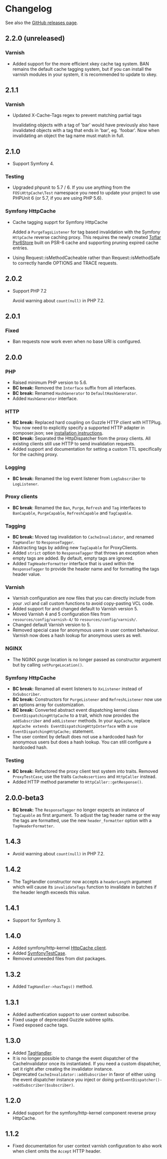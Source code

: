Changelog
=========

See also the [GitHub releases page](https://github.com/FriendsOfSymfony/FOSHttpCache/releases).

2.2.0 (unreleased)
------------------

### Varnish

* Added support for the more efficient xkey cache tag system. BAN remains the
  default cache tagging system, but if you can install the varnish modules in
  your system, it is recommended to update to xkey.

2.1.1
-----

### Varnish

* Updated X-Cache-Tags regex to prevent matching partial tags

  Invalidating objects with a tag of 'bar' would have previously also have
  invalidated objects with a tag that ends in 'bar', eg. 'foobar'. Now when
  invalidating an object the tag name must match in full.

2.1.0
-----

* Support Symfony 4.

### Testing

* Upgraded phpunit to 5.7 / 6. If you use anything from the
  `FOS\HttpCache\Test` namespace you need to update your project to use
  PHPUnit 6 (or 5.7, if you are using PHP 5.6).

### Symfony HttpCache

* Cache tagging supprt for Symfony HttpCache

  Added a `PurgeTagsListener` for tag based invalidation with the Symfony
  `HttpCache` reverse caching proxy. This requires the newly created
  [Toflar Psr6Store](https://github.com/Toflar/psr6-symfony-http-cache-store)
  built on PSR-6 cache and supporting pruning expired cache entries.
* Using Request::isMethodCacheable rather than Request::isMethodSafe to
  correctly handle OPTIONS and TRACE requests.

2.0.2
-----

* Support PHP 7.2

  Avoid warning about `count(null)` in PHP 7.2.

2.0.1
-----

### Fixed

* Ban requests now work even when no base URI is configured.

2.0.0
-----

### PHP

* Raised minimum PHP version to 5.6.
* **BC break:** Removed the `Interface` suffix from all interfaces.
* **BC break:** Renamed `HashGenerator` to `DefaultHashGenerator`.
* Added `HashGenerator` interface.

### HTTP

* **BC break:** Replaced hard coupling on Guzzle HTTP client with HTTPlug.
  You now need to explicitly specify a supported HTTP adapter in composer.json;
  see [installation instructions](http://foshttpcache.readthedocs.io/en/stable/installation.html).
* **BC break:** Separated the HttpDispatcher from the proxy clients. All
  existing clients still use HTTP to send invalidation requests.
* Added support and documentation for setting a custom TTL specifically for the
  caching proxy.

### Logging

* **BC break:** Renamed the log event listener from `LogSubscriber` to
  `LogListener`.

### Proxy clients

* **BC break**: Renamed the `Ban`, `Purge`, `Refresh` and `Tag` interfaces to
  `BanCapable`, `PurgeCapable`, `RefreshCapable` and `TagCapable`.

### Tagging

* **BC break:** Moved tag invalidation to `CacheInvalidator`, and renamed
  `TagHandler` to `ResponseTagger`.
* Abstracting tags by adding new `TagCapable` for ProxyClients.
* Added `strict` option to `ResponseTagger` that throws an exception when empty
  tags are added. By default, empty tags are ignored.
* Added `TagHeaderFormatter` interface that is used within the `ResponseTagger`
  to provide the header name and for formatting the tags header value.

### Varnish

* Varnish configuration are now files that you can directly include from your
  .vcl and call custom functions to avoid copy-pasting VCL code.
* Added support for and changed default to Varnish version 5.  
* Moved Varnish 4 and 5 configuration files from `resources/config/varnish-4/`
  to `resources/config/varnish/`.
* Changed default Varnish version to 5.
* Removed special case for anonymous users in user context behaviour. Varnish
  now does a hash lookup for anonymous users as well.

### NGINX

* The NGINX purge location is no longer passed as constructor argument but by
  calling `setPurgeLocation()`.

### Symfony HttpCache

* **BC break:** Renamed all event listeners to `XxListener` instead of
  `XxSubscriber`.
* **BC break:** Constructors for `PurgeListener` and `RefreshListener` now use
  an options array for customization.
* **BC break:** Converted abstract event dispatching kernel class
  `EventDispatchingHttpCache` to a trait, which now provides the `addSubscriber`
  and `addListener` methods. In your `AppCache`, replace
  `AppCache extends EventDispatchingHttpInterface` with a
  `use EventDispatchingHttpCache;` statement.
* The user context by default does not use a hardcoded hash for anonymous users
  but does a hash lookup. You can still configure a hardcoded hash.  

### Testing

* **BC break:** Refactored the proxy client test system into traits. Removed
  `ProxyTestCase`; use the traits `CacheAssertions` and `HttpCaller` instead.
* Added HTTP method parameter to `HttpCaller::getResponse()`.

2.0.0-beta3
-----------

* **BC break:** The `ResponseTagger` no longer expects an instance of
  `TagCapable` as first argument. To adjust the tag header name or the way the
  tags are formatted, use the new `header_formatter` option with a
  `TagHeaderFormatter`.

1.4.3
-----

* Avoid warning about `count(null)` in PHP 7.2.

1.4.2
-----

* The TagHandler constructor now accepts a `headerLength` argument which will
  cause its `invalidateTags` function to invalidate in batches if the header
  length exceeds this value.

1.4.1
-----

* Support for Symfony 3.

1.4.0
-----

* Added symfony/http-kernel [HttpCache client](http://foshttpcache.readthedocs.io/en/stable/proxy-clients.html#symfony-client).
* Added [SymfonyTestCase](http://foshttpcache.readthedocs.io/en/stable/testing-your-application.html#symfonytestcase).
* Removed unneeded files from dist packages.

1.3.2
-----

* Added `TagHandler->hasTags()` method.

1.3.1
-----

* Added authentication support to user context subscribe.
* Fixed usage of deprecated Guzzle subtree splits.
* Fixed exposed cache tags.

1.3.0
-----

* Added [TagHandler](http://foshttpcache.readthedocs.io/en/stable/invalidation-handlers.html#tag-handler).
* It is no longer possible to change the event dispatcher of the
  CacheInvalidator once its instantiated. If you need a custom dispatcher, set
  it right after creating the invalidator instance.
* Deprecated `CacheInvalidator::addSubscriber` in favor of either using the event
  dispatcher instance you inject or doing `getEventDispatcher()->addSubscriber($subscriber)`.

1.2.0
-----

* Added support for the symfony/http-kernel component reverse proxy HttpCache.

1.1.2
-----

* Fixed documentation for user context varnish configuration to also work when
  client omits the `Accept` HTTP header.
